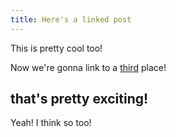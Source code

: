 ```yaml
---
title: Here's a linked post
---
```


This is pretty cool too!

Now we're gonna link to a [third](third.md) place!

## that's pretty exciting!

Yeah! I think so too!

